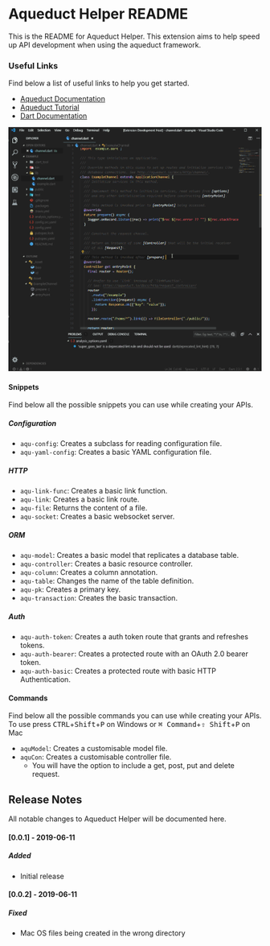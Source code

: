 # Aqueduct Helper README
This is the README for Aqueduct Helper. This extension aims to help speed up API development when using the aqueduct framework.

### Useful Links
Find below a list of useful links to help you get started.
- [Aqueduct Documentation](https://aqueduct.io/docs/)
- [Aqueduct Tutorial](https://aqueduct.io/docs/tut/getting-started/)
- [Dart Documentation](https://dart.dev/guides)

![Aqueduct Model Creator command](./images/model_command.gif)

#### Snippets
Find below all the possible snippets you can use while creating your APIs.

##### Configuration
- `aqu-config`: Creates a subclass for reading configuration file.
- `aqu-yaml-config`: Creates a basic YAML configuration file.

##### HTTP
- `aqu-link-func`: Creates a basic link function.
- `aqu-link`: Creates a basic link route.
- `aqu-file`: Returns the content of a file.
- `aqu-socket`: Creates a basic websocket server.

##### ORM
- `aqu-model`: Creates a basic model that replicates a database table.
- `aqu-controller`: Creates a basic resource controller.
- `aqu-column`: Creates a column annotation.
- `aqu-table`: Changes the name of the table definition.
- `aqu-pk`: Creates a primary key.
- `aqu-transaction`: Creates the basic transaction.

##### Auth
- `aqu-auth-token`: Creates a auth token route that grants and refreshes tokens.
- `aqu-auth-bearer`: Creates a protected route with an OAuth 2.0 bearer token.
- `aqu-auth-basic`: Creates a protected route with basic HTTP Authentication.

#### Commands
Find below all the possible commands you can use while creating your APIs. To use press <kbd>CTRL</kbd>+<kbd>Shift</kbd>+<kbd>P</kbd> on Windows or <kbd>⌘ Command</kbd>+<kbd>⇧ Shift</kbd>+<kbd>P</kbd> on Mac

- `aquModel`: Creates a customisable model file.
- `aquCon`: Creates a customisable controller file.
    - You will have the option to include a get, post, put and delete request.

## Release Notes
All notable changes to Aqueduct Helper will be documented here.

#### [0.0.1] - 2019-06-11
##### Added
- Initial release

#### [0.0.2] - 2019-06-11
##### Fixed
- Mac OS files being created in the wrong directory
